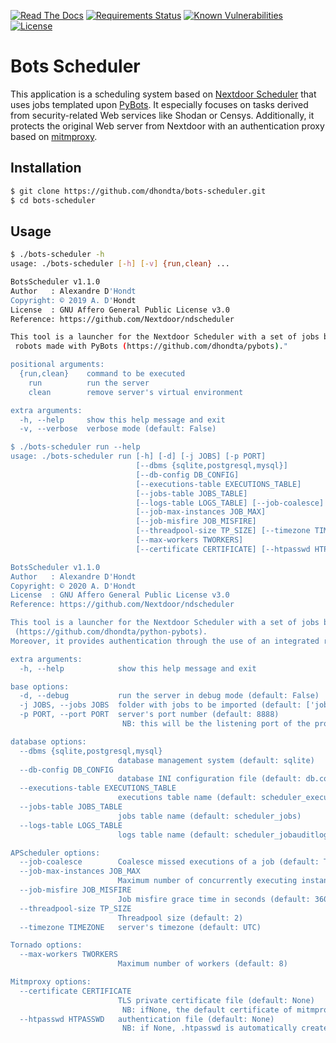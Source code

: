 [![Read The Docs](https://readthedocs.org/projects/bots-scheduler/badge/?version=latest)](https://bots-scheduler.readthedocs.io/en/latest/?badge=latest)
[![Requirements Status](https://requires.io/github/dhondta/bots-scheduler/requirements.svg?branch=master)](https://requires.io/github/dhondta/bots-scheduler/requirements/?branch=master)
[![Known Vulnerabilities](https://snyk.io/test/github/dhondta/bots-scheduler/badge.svg?targetFile=requirements.txt)](https://snyk.io/test/github/dhondta/bots-scheduler?targetFile=requirements.txt)
[![License](https://img.shields.io/badge/license-AGPL%20v3-lightgrey.svg)](https://github.com/dhondta/bots-scheduler/blob/master/LICENSE)

# Bots Scheduler

This application is a scheduling system based on [Nextdoor Scheduler](https://github.com/Nextdoor/ndscheduler) that uses jobs templated upon [PyBots](https://github.com/dhondta/pybots). It especially focuses on tasks derived from security-related Web services like Shodan or Censys. Additionally, it protects the original Web server from Nextdoor with an authentication proxy based on [mitmproxy](https://github.com/mitmproxy/mitmproxy).

## Installation

```sh
$ git clone https://github.com/dhondta/bots-scheduler.git
$ cd bots-scheduler
```

## Usage

```sh
$ ./bots-scheduler -h
usage: ./bots-scheduler [-h] [-v] {run,clean} ...

BotsScheduler v1.1.0
Author   : Alexandre D'Hondt
Copyright: © 2019 A. D'Hondt
License  : GNU Affero General Public License v3.0
Reference: https://github.com/Nextdoor/ndscheduler

This tool is a launcher for the Nextdoor Scheduler with a set of jobs based on
 robots made with PyBots (https://github.com/dhondta/pybots)."

positional arguments:
  {run,clean}    command to be executed
    run          run the server
    clean        remove server's virtual environment

extra arguments:
  -h, --help     show this help message and exit
  -v, --verbose  verbose mode (default: False)

$ ./bots-scheduler run --help
usage: ./bots-scheduler run [-h] [-d] [-j JOBS] [-p PORT]
                            [--dbms {sqlite,postgresql,mysql}]
                            [--db-config DB_CONFIG]
                            [--executions-table EXECUTIONS_TABLE]
                            [--jobs-table JOBS_TABLE]
                            [--logs-table LOGS_TABLE] [--job-coalesce]
                            [--job-max-instances JOB_MAX]
                            [--job-misfire JOB_MISFIRE]
                            [--threadpool-size TP_SIZE] [--timezone TIMEZONE]
                            [--max-workers TWORKERS]
                            [--certificate CERTIFICATE] [--htpasswd HTPASSWD]

BotsScheduler v1.1.0
Author   : Alexandre D'Hondt
Copyright: © 2020 A. D'Hondt
License  : GNU Affero General Public License v3.0
Reference: https://github.com/Nextdoor/ndscheduler

This tool is a launcher for the Nextdoor Scheduler with a set of jobs based on robots made with PyBots
 (https://github.com/dhondta/python-pybots).
Moreover, it provides authentication through the use of an integrated reverse proxy.

extra arguments:
  -h, --help            show this help message and exit

base options:
  -d, --debug           run the server in debug mode (default: False)
  -j JOBS, --jobs JOBS  folder with jobs to be imported (default: ['jobs'])
  -p PORT, --port PORT  server's port number (default: 8888)
                         NB: this will be the listening port of the proxy, this of the scheduler will be port+1

database options:
  --dbms {sqlite,postgresql,mysql}
                        database management system (default: sqlite)
  --db-config DB_CONFIG
                        database INI configuration file (default: db.conf)
  --executions-table EXECUTIONS_TABLE
                        executions table name (default: scheduler_execution)
  --jobs-table JOBS_TABLE
                        jobs table name (default: scheduler_jobs)
  --logs-table LOGS_TABLE
                        logs table name (default: scheduler_jobauditlog)

APScheduler options:
  --job-coalesce        Coalesce missed executions of a job (default: True)
  --job-max-instances JOB_MAX
                        Maximum number of concurrently executing instances of a job (default: 3)
  --job-misfire JOB_MISFIRE
                        Job misfire grace time in seconds (default: 3600)
  --threadpool-size TP_SIZE
                        Threadpool size (default: 2)
  --timezone TIMEZONE   server's timezone (default: UTC)

Tornado options:
  --max-workers TWORKERS
                        Maximum number of workers (default: 8)

Mitmproxy options:
  --certificate CERTIFICATE
                        TLS private certificate file (default: None)
                         NB: ifNone, the default certificate of mitmproxy is used
  --htpasswd HTPASSWD   authentication file (default: None)
                         NB: if None, .htpasswd is automatically created with the DEFAULT_USERS

```
